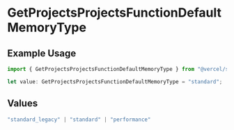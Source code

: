 # GetProjectsProjectsFunctionDefaultMemoryType

## Example Usage

```typescript
import { GetProjectsProjectsFunctionDefaultMemoryType } from "@vercel/sdk/models/getprojectsop.js";

let value: GetProjectsProjectsFunctionDefaultMemoryType = "standard";
```

## Values

```typescript
"standard_legacy" | "standard" | "performance"
```